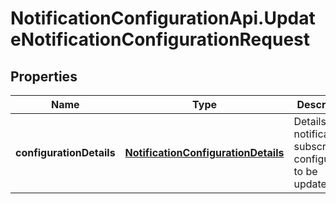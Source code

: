 # NotificationConfigurationApi.UpdateNotificationConfigurationRequest

## Properties

Name | Type | Description | Notes
------------ | ------------- | ------------- | -------------
**configurationDetails** | [**NotificationConfigurationDetails**](NotificationConfigurationDetails.md) | Details of the notification subscription configuration to be updated. | 


